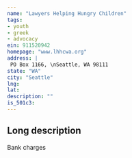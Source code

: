 ```yaml
---
name: "Lawyers Helping Hungry Children"
tags:
- youth
- greek
- advocacy
ein: 911520942
homepage: "www.lhhcwa.org"
address: |
 PO Box 1166, \nSeattle, WA 98111
state: "WA"
city: "Seattle"
lng: 
lat: 
description: ""
is_501c3: 
---
```


## Long description

Bank charges
